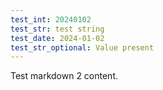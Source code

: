 ```yaml
---
test_int: 20240102
test_str: test string
test_date: 2024-01-02
test_str_optional: Value present
---
```


Test markdown 2 content.
